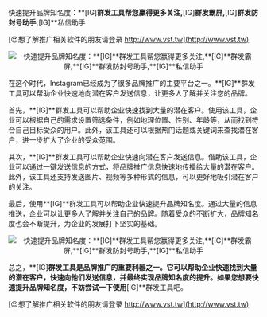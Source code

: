 快速提升品牌知名度：**[IG]**群发工具帮您赢得更多关注,**[IG]**群发霸屏,**[IG]**群发防封号助手,**[IG]**私信助手

[😍想了解推广相关软件的朋友请登录 http://www.vst.tw](http://www.vst.tw)

 <center><img src="https://vst.tw/MP4/tuiguang/png/0.png" alt="快速提升品牌知名度：**[IG]**群发工具帮您赢得更多关注,**[IG]**群发霸屏,**[IG]**群发防封号助手,**[IG]**私信助手"></center>

在这个时代，Instagram已经成为了很多品牌推广的主要平台之一。**[IG]**群发工具可以帮助企业快速地向潜在客户发送信息，让更多人了解并关注您的品牌。

首先，**[IG]**群发工具可以帮助企业快速找到大量的潜在客户。使用该工具，企业可以根据自己的需求设置筛选条件，例如地理位置、性别、年龄等，从而找到符合自己目标受众的用户。此外，该工具还可以根据热门话题或关键词来查找潜在客户，进一步扩大了企业的受众范围。

其次，**[IG]**群发工具可以帮助企业快速向潜在客户发送信息。借助该工具，企业可以通过一键发送信息的方式，将品牌推广信息快速地传播给大量的潜在客户。此外，该工具还支持发送图片、视频等多种形式的信息，可以更好地吸引潜在客户的关注。

最后，使用**[IG]**群发工具可以帮助企业快速提升品牌知名度。通过大量的信息推送，企业可以让更多人了解并关注自己的品牌。随着受众的不断扩大，品牌知名度也会不断提升，为企业的发展打下坚实的基础。

 <center><img src="https://vst.tw/MP4/tuiguang/png/0.png" alt="快速提升品牌知名度：**[IG]**群发工具帮您赢得更多关注,**[IG]**群发霸屏,**[IG]**群发防封号助手,**[IG]**私信助手"></center>

总之，**[IG]**群发工具是品牌推广的重要利器之一。它可以帮助企业快速找到大量的潜在客户，快速向他们发送信息，并最终实现品牌知名度的提升。如果您想要快速提升品牌知名度，不妨尝试一下使用**[IG]**群发工具吧。

[😍想了解推广相关软件的朋友请登录 http://www.vst.tw](http://www.vst.tw)



